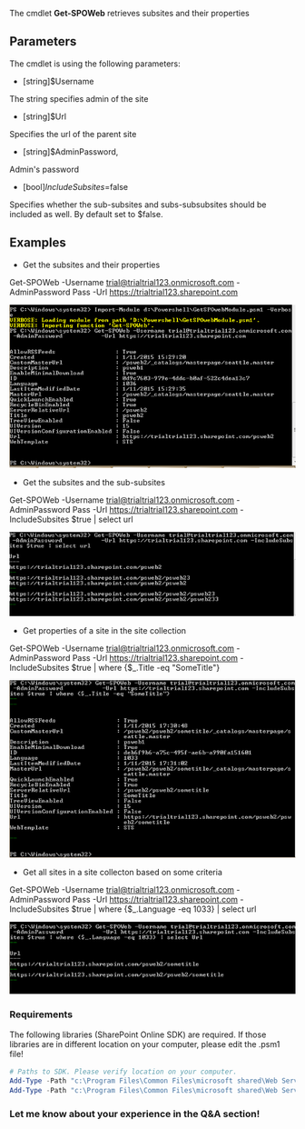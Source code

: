 The cmdlet **Get-SPOWeb** retrieves subsites and their properties

## Parameters

The cmdlet is using the following parameters:

- [string]$Username

The string specifies admin of the site

- [string]$Url

Specifies the url of the parent site

- [string]$AdminPassword,       

Admin's password

- [bool]$IncludeSubsites=$false

Specifies whether the sub-subsites and subs-subsubsites should be included as well. By default set to $false.

## Examples

- Get the subsites and their properties

Get-SPOWeb -Username trial@trialtrial123.onmicrosoft.com -AdminPassword Pass -Url https://trialtrial123.sharepoint.com

<img src="../Get-SPOWeb to retrieve subsites and their properties/images/GetSpoWEb.png">
 
- Get the subsites and the sub-subsites

Get-SPOWeb -Username trial@trialtrial123.onmicrosoft.com -AdminPassword Pass -Url https://trialtrial123.sharepoint.com -IncludeSubsites $true | select url

<img src="../Get-SPOWeb to retrieve subsites and their properties/images/GetSpoWEb2.png"> 

- Get properties of a site in the site collection

Get-SPOWeb -Username trial@trialtrial123.onmicrosoft.com -AdminPassword Pass -Url https://trialtrial123.sharepoint.com -IncludeSubsites $true | where {$_.Title -eq "SomeTitle"}

<img src="../Get-SPOWeb to retrieve subsites and their properties/images/GetSpoWEb3.png">

- Get all sites in a site collecton based on some criteria

Get-SPOWeb -Username trial@trialtrial123.onmicrosoft.com -AdminPassword Pass -Url https://trialtrial123.sharepoint.com -IncludeSubsites $true | where {$_.Language -eq 1033} | select  url

<img src="../Get-SPOWeb to retrieve subsites and their properties/images/GetSpoWEb4.png">

<h3> Requirements</h3>

The following libraries (SharePoint Online SDK) are required. If those libraries are in different location on your computer, please edit the .psm1 file!

 

```PowerShell
# Paths to SDK. Please verify location on your computer.   
Add-Type -Path "c:\Program Files\Common Files\microsoft shared\Web Server Extensions\15\ISAPI\Microsoft.SharePoint.Client.dll"    
Add-Type -Path "c:\Program Files\Common Files\microsoft shared\Web Server Extensions\15\ISAPI\Microsoft.SharePoint.Client.Runtime.dll" 
 ```
 

 

 

### Let me know about your experience in the Q&A section!

